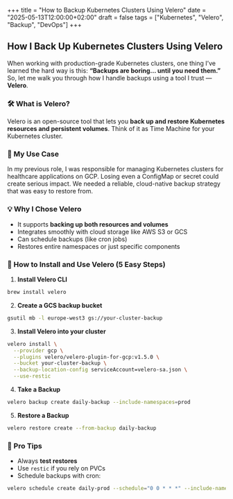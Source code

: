 +++
title = "How to Backup Kubernetes Clusters Using Velero"
date = "2025-05-13T12:00:00+02:00"
draft = false
tags = ["Kubernetes", "Velero", "Backup", "DevOps"]
+++

## How I Back Up Kubernetes Clusters Using Velero

When working with production-grade Kubernetes clusters, one thing I’ve learned the hard way is this: **“Backups are boring... until you need them.”**  
So, let me walk you through how I handle backups using a tool I trust — **Velero**.

### 🛠️ What is Velero?

Velero is an open-source tool that lets you **back up and restore Kubernetes resources and persistent volumes**. Think of it as Time Machine for your Kubernetes cluster.

### 🚀 My Use Case

In my previous role, I was responsible for managing Kubernetes clusters for healthcare applications on GCP. Losing even a ConfigMap or secret could create serious impact. We needed a reliable, cloud-native backup strategy that was easy to restore from.

### 💡 Why I Chose Velero

- It supports **backing up both resources and volumes**
- Integrates smoothly with cloud storage like AWS S3 or GCS
- Can schedule backups (like cron jobs)
- Restores entire namespaces or just specific components

### 🔧 How to Install and Use Velero (5 Easy Steps)

1. **Install Velero CLI**

```bash
brew install velero
```

2. **Create a GCS backup bucket**

```bash
gsutil mb -l europe-west3 gs://your-cluster-backup
```

3. **Install Velero into your cluster**

```bash
velero install \
  --provider gcp \
  --plugins velero/velero-plugin-for-gcp:v1.5.0 \
  --bucket your-cluster-backup \
  --backup-location-config serviceAccount=velero-sa.json \
  --use-restic
```

4. **Take a Backup**

```bash
velero backup create daily-backup --include-namespaces=prod
```

5. **Restore a Backup**

```bash
velero restore create --from-backup daily-backup
```

### 🧠 Pro Tips

- Always **test restores**
- Use `restic` if you rely on PVCs
- Schedule backups with cron:

```bash
velero schedule create daily-prod --schedule="0 0 * * *" --include-namespaces=prod
```